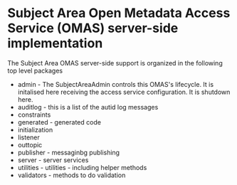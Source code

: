 <!-- SPDX-License-Identifier: Apache-2.0 -->
<!-- Copyright Contributors to the ODPi Egeria project. -->

# Subject Area Open Metadata Access Service (OMAS) server-side implementation

The Subject Area OMAS server-side support is organized in the following top level packages 

* admin -  The SubjectAreaAdmin controls this OMAS's lifecycle. It is initalised here receiving the access service configuration. It is shutdown here.
* auditlog - this is a list of the autid log messages
* constraints 
* generated - generated code 
* initialization
* listener
* outtopic 
* publisher - messaginbg publishing
* server - server services
* utilities - utilities - including helper methods
* validators - methods to do validation